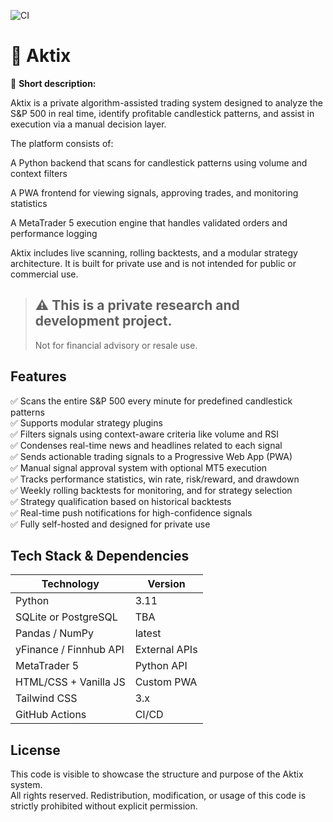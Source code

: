![CI](https://github.com/kdsn/Aktix/actions/workflows/ci.yml/badge.svg?branch=main)

# 📌 Aktix

🔹 **Short description:**  

Aktix is a private algorithm-assisted trading system designed to analyze the S&P 500 in real time, identify profitable candlestick patterns, and assist in execution via a manual decision layer.

The platform consists of:

A Python backend that scans for candlestick patterns using volume and context filters

A PWA frontend for viewing signals, approving trades, and monitoring statistics

A MetaTrader 5 execution engine that handles validated orders and performance logging

Aktix includes live scanning, rolling backtests, and a modular strategy architecture. It is built for private use and is not intended for public or commercial use.

> ## ⚠️ This is a private research and development project. ##
> Not for financial advisory or resale use.

## Features
  ✅ Scans the entire S&P 500 every minute for predefined candlestick patterns <br/>
  ✅ Supports modular strategy plugins <br/>
  ✅ Filters signals using context-aware criteria like volume and RSI <br/>
  ✅ Condenses real-time news and headlines related to each signal <br/>
  ✅ Sends actionable trading signals to a Progressive Web App (PWA) <br/>
  ✅ Manual signal approval system with optional MT5 execution <br/>
  ✅ Tracks performance statistics, win rate, risk/reward, and drawdown <br/>
  ✅ Weekly rolling backtests for monitoring, and for strategy selection <br/>
  ✅ Strategy qualification based on historical backtests <br/>
  ✅ Real-time push notifications for high-confidence signals <br/>
  ✅ Fully self-hosted and designed for private use <br/>

## Tech Stack & Dependencies
| Technology                 | Version          |
|----------------------------|------------------|
| Python                     | 3.11             |
| SQLite or PostgreSQL       | TBA              |
| Pandas / NumPy             | latest           |
| yFinance / Finnhub API     | External APIs    |
| MetaTrader 5               | Python API       |
| HTML/CSS + Vanilla JS      | Custom PWA       |
| Tailwind CSS               | 3.x              |
| GitHub Actions             | CI/CD            |

## License
This code is visible to showcase the structure and purpose of the Aktix system.  
All rights reserved. Redistribution, modification, or usage of this code is strictly prohibited without explicit permission.
